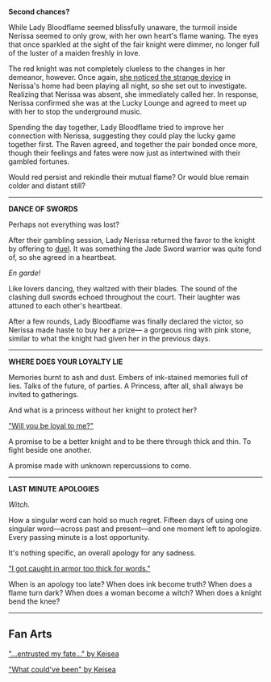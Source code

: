 <!-- title: Finding Shelter in the Shadows of Hope-->

**Second chances?**

While Lady Bloodflame seemed blissfully unaware, the turmoil inside Nerissa seemed to only grow, with her own heart's flame waning. The eyes that once sparkled at the sight of the fair knight were dimmer, no longer full of the luster of a maiden freshly in love.

The red knight was not completely clueless to the changes in her demeanor, however. Once again, [she noticed the strange device](https://youtu.be/b-jTHH6GK5w?t=980) in Nerissa's home had been playing all night, so she set out to investigate. Realizing that Nerissa was absent, she immediately called her. In response, Nerissa confirmed she was at the Lucky Lounge and agreed to meet up with her to stop the underground music.

Spending the day together, Lady Bloodflame tried to improve her connection with Nerissa, suggesting they could play the lucky game together first. The Raven agreed, and together the pair bonded once more, though their feelings and fates were now just as intertwined with their gambled fortunes.

Would red persist and rekindle their mutual flame? Or would blue remain colder and distant still?

---

**DANCE OF SWORDS**

Perhaps not everything was lost?

After their gambling session, Lady Nerissa returned the favor to the knight by offering to [duel](https://youtu.be/b-jTHH6GK5w?t=2110). It was something the Jade Sword warrior was quite fond of, so she agreed in a heartbeat.

_En garde!_

Like lovers dancing, they waltzed with their blades. The sound of the clashing dull swords echoed throughout the court. Their laughter was attuned to each other's heartbeat.

After a few rounds, Lady Bloodflame was finally declared the victor, so Nerissa made haste to buy her a prize— a gorgeous ring with pink stone, similar to what the knight had given her in the previous days.

---

**WHERE DOES YOUR LOYALTY LIE**

Memories burnt to ash and dust. Embers of ink-stained memories full of lies. Talks of the future, of parties. A Princess, after all, shall always be invited to gatherings.

And what is a princess without her knight to protect her?

["Will you be loyal to me?"](https://www.youtube.com/live/b-jTHH6GK5w?si=FWJgtvNqpWqnfTkF&t=3123)

A promise to be a better knight and to be there through thick and thin. To fight beside one another.

A promise made with unknown repercussions to come.

---

**LAST MINUTE APOLOGIES**

_Witch_.

How a singular word can hold so much regret. Fifteen days of using one singular word—across past and present—and one moment left to apologize. Every passing minute is a lost opportunity.

It's nothing specific, an overall apology for any sadness.

["I got caught in armor too thick for words."](https://www.youtube.com/live/b-jTHH6GK5w?si=7NiwPGwPqMvY70Gr&t=3472)

When is an apology too late?
When does ink become truth?
When does a flame turn dark?
When does a woman become a witch?
When does a knight bend the knee?

---

## Fan Arts

["...entrusted my fate..." by Keisea](https://x.com/Keiseeaaa/status/1921816580691726507)

["What could've been" by Keisea](https://x.com/Keiseeaaa/status/1920620111464992799)




